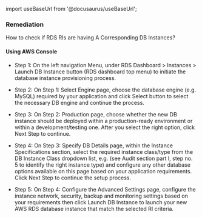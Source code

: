 import useBaseUrl from '@docusaurus/useBaseUrl';

### Remediation
How to check if RDS RIs are having A Corresponding DB Instances?

#### Using AWS Console

- Step 1: On the left navigation Menu, under RDS Dashboard >  Instances > Launch DB Instance button (RDS dashboard top menu) to initiate the database instance provisioning process.

- Step 2: On Step 1: Select Engine page, choose the database engine (e.g. MySQL) required by your application and click Select button to select the necessary DB engine and continue the process.

- Step 3: On Step 2: Production page, choose whether the new DB instance should be deployed within a production-ready environment or within a development/testing one. After you select the right option, click Next Step to continue.

- Step 4: On Step 3: Specify DB Details page, within the Instance Specifications section, select the required instance class/type from the DB Instance Class dropdown list, e.g.
	(see Audit section part I, step no. 5 to identify the right instance type) and configure any other database options available on this page based on your application requirements. Click Next Step to continue the setup process.

- Step 5: On Step 4: Configure the Advanced Settings page, configure the instance network, security, backup and monitoring settings based on your requirements then click Launch DB Instance to launch your new AWS RDS database instance that match the selected RI criteria.